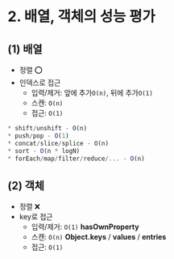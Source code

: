# 2. 배열, 객체의 성능 평가

## (1) 배열

- 정렬 ⭕
- 인덱스로 접근
  - 입력/제거: 앞에 추가`O(n)`, 뒤에 추가`O(1)`
  - 스캔: `O(n)`
  - 접근: `O(1)`

```ts
* shift/unshift - O(n)
* push/pop - O(1)
* concat/slice/splice - O(n)
* sort - O(n * logN)
* forEach/map/filter/reduce/... - O(n)
```

## (2) 객체

- 정렬 ❌
- key로 접근
  - 입력/제거: `O(1)` **hasOwnProperty**
  - 스캔: `O(n)` **Object.keys** / **values** / **entries**
  - 접근: `O(1)`
